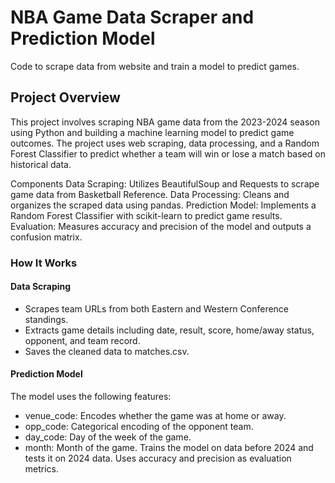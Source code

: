 # NBA Game Data Scraper and Prediction Model
Code to scrape data from website and train a model to predict games.

## Project Overview

This project involves scraping NBA game data from the 2023-2024 season using Python and building a machine learning model to predict game outcomes. The project uses web scraping, data processing, and a Random Forest Classifier to predict whether a team will win or lose a match based on historical data.

Components
Data Scraping: Utilizes BeautifulSoup and Requests to scrape game data from Basketball Reference.
Data Processing: Cleans and organizes the scraped data using pandas.
Prediction Model: Implements a Random Forest Classifier with scikit-learn to predict game results.
Evaluation: Measures accuracy and precision of the model and outputs a confusion matrix.

### How It Works
#### Data Scraping
- Scrapes team URLs from both Eastern and Western Conference standings.
- Extracts game details including date, result, score, home/away status, opponent, and team record.
- Saves the cleaned data to matches.csv.
#### Prediction Model
The model uses the following features:
- venue_code: Encodes whether the game was at home or away.
- opp_code: Categorical encoding of the opponent team.
- day_code: Day of the week of the game.
- month: Month of the game.
Trains the model on data before 2024 and tests it on 2024 data. Uses accuracy and precision as evaluation metrics.
